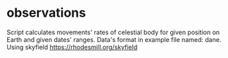 # observations
Script calculates movements' rates of celestial body for given position on Earth and given dates' ranges.
Data's format in example file named: dane.
Using skyfield https://rhodesmill.org/skyfield
